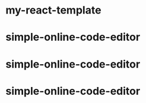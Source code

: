 # my-react-template
# simple-online-code-editor
# simple-online-code-editor
# simple-online-code-editor

